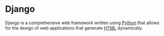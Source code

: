 # Django

Django is a comprehensive web framework written using [Python](/wiki/Python) that allows for the design of web applications that generate [HTML](/wiki/HTML) dynamically.